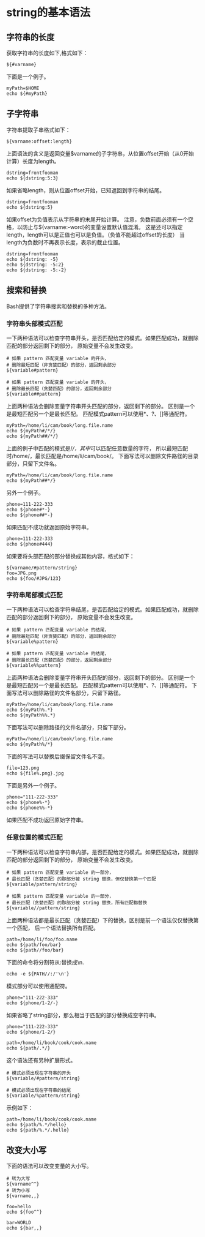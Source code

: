 # string的基本语法

## 字符串的长度
获取字符串的长度如下,格式如下：
``` shell
${#varname}
```
下面是一个例子。
``` shell
myPath=$HOME
echo ${#myPath}
```
## 子字符串
字符串提取子串格式如下：
``` shell
${varname:offset:length}
```
上面语法的含义是返回变量$varname的子字符串，从位置offset开始（从0开始计算）长度为length。  
``` shell
dstring=frontfooman
echo ${dstring:5:3}
```
如果省略length，则从位置offset开始，已知返回到字符串的结尾。
``` shell
dstring=frontfooman
echo ${dstring:5}
```
如果offset为负值表示从字符串的末尾开始计算。
注意，负数前面必须有一个空格，以防止与${varname:-word}的变量设置默认值混淆。
这是还可以指定length，length可以是正值也可以是负值。（负值不能超过offset的长度）
当length为负数时不再表示长度，表示的截止位置。
``` shell
dstring=frontfooman
echo ${dstring: -5}
echo ${dstring: -5:2}
echo ${dstring: -5:-2}
```
## 搜索和替换
Bash提供了字符串搜索和替换的多种方法。
### 字符串头部模式匹配
一下两种语法可以检查字符串开头，是否匹配给定的模式。如果匹配成功，就删除匹配的部分返回剩下的部分，
原始变量不会发生改变。
``` shell
# 如果 pattern 匹配变量 variable 的开头，
# 删除最短匹配（非贪婪匹配）的部分，返回剩余部分
${variable#pattern}

# 如果 pattern 匹配变量 variable 的开头，
# 删除最长匹配（贪婪匹配）的部分，返回剩余部分
${variable##pattern}
```
上面两种语法会删除变量字符串开头匹配的部分，返回剩下的部分。
区别是一个是最短匹配另一个是最长匹配。
匹配模式pattern可以使用*、?、[]等通配符。
``` shell
myPath=/home/li/cam/book/long.file.name
echo ${myPath#/*/}
echo ${myPath##/*/}
```
上面的例子中匹配的模式是/*/，其中*可以匹配任意数量的字符，
所以最短匹配时/home/，最长匹配是/home/li/cam/book/。
下面写法可以删除文件路径的目录部分，只留下文件名。
``` shell
myPath=/home/li/cam/book/long.file.name
echo ${myPath##*/}
```
另外一个例子。
``` shell
phone=111-222-333
echo ${phone#*-}
echo ${phone##*-}
```
如果匹配不成功就返回原始字符串。
``` shell
phone=111-222-333
echo ${phone#444}
```
如果要将头部匹配的部分替换成其他内容，格式如下：
``` shell
${varname/#pattern/string}
foo=JPG.png
echo ${foo/#JPG/123}
```
### 字符串尾部模式匹配
一下两种语法可以检查字符串结尾，是否匹配给定的模式。如果匹配成功，就删除匹配的部分返回剩下的部分，
原始变量不会发生改变。
``` shell
# 如果 pattern 匹配变量 variable 的结尾，
# 删除最短匹配（非贪婪匹配）的部分，返回剩余部分
${variable%pattern}

# 如果 pattern 匹配变量 variable 的结尾，
# 删除最长匹配（贪婪匹配）的部分，返回剩余部分
${variable%%pattern}
```
上面两种语法会删除变量字符串开头匹配的部分，返回剩下的部分。
区别是一个是最短匹配另一个是最长匹配。
匹配模式pattern可以使用*、?、[]等通配符。
下面写法可以删除路径的文件名部分，只留下路径。
``` shell
myPath=/home/li/cam/book/long.file.name
echo ${myPath%.*}
echo ${myPath%%.*}
```
下面写法可以删除路径的文件名部分，只留下部分。
``` shell
myPath=/home/li/cam/book/long.file.name
echo ${myPath%/*}
```
下面的写法可以替换后缀保留文件名不变。
``` shell
file=123.png
echo ${file%.png}.jpg
```
下面是另外一个例子。
``` shell
phone="111-222-333"
echo ${phone%-*}
echo ${phone%%-*}
```
如果匹配不成功返回原始字符串。
### 任意位置的模式匹配
一下两种语法可以检查字符串内部，是否匹配给定的模式。如果匹配成功，就删除匹配的部分返回剩下的部分，
原始变量不会发生改变。
``` shell
# 如果 pattern 匹配变量 variable 的一部分，
# 最长匹配（贪婪匹配）的那部分被 string 替换，但仅替换第一个匹配
${variable/pattern/string}

# 如果 pattern 匹配变量 variable 的一部分，
# 最长匹配（贪婪匹配）的那部分被 string 替换，所有匹配都替换
${variable//pattern/string}
```
上面两种语法都是最长匹配（贪婪匹配）下的替换，区别是前一个语法仅仅替换第一个匹配，
后一个语法替换所有匹配。
``` shell
path=/home/li/foo/foo.name
echo ${path/foo/bar}
echo ${path//foo/bar}
```
下面的命令将分割符从:替换成\n.
``` shell
echo -e ${PATH//:/'\n'}
```
模式部分可以使用通配符。
``` shell
phone="111-222-333"
echo ${phone/1-2/-}
```
如果省略了string部分，那么相当于匹配的部分替换成空字符串。

``` shell
phone="111-222-333"
echo ${phone/1-2/}

path=/home/li/book/cook/cook.name
echo ${path/.*/}
```
这个语法还有另种扩展形式。
``` shell
# 模式必须出现在字符串的开头
${variable/#pattern/string}

# 模式必须出现在字符串的结尾
${variable/%pattern/string}
```
示例如下：

``` shell
path=/home/li/book/cook/cook.name
echo ${path/%.*/hello}
echo ${path/%.*/.hello}
```
## 改变大小写
下面的语法可以改变变量的大小写。
``` shell
# 转为大写
${varname^^}
# 转为小写
${varname,,}
```
``` shell
foo=hello
echo ${foo^^}

bar=WORLD
echo ${bar,,}
```